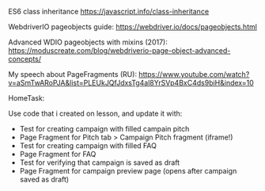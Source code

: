ES6 class inheritance
https://javascript.info/class-inheritance

WebdriverIO pageobjects guide:
https://webdriver.io/docs/pageobjects.html

Advanced WDIO pageobjects with mixins (2017):
https://moduscreate.com/blog/webdriverio-page-object-advanced-concepts/

My speech about PageFragments (RU):
https://www.youtube.com/watch?v=aSmTwARoPJA&list=PLEUkJQfJdxsTg4al8YrSVp4BxC4ds9biH&index=10


HomeTask:

Use code that i created on lesson, and update it with:
- Test for creating campaign with filled campain pitch
- Page Fragment for Pitch tab > Campaign Pitch fragment (iframe!)
- Test for creating campaign with filled FAQ
- Page Fragment for FAQ 
- Test for verifying that campaign is saved as draft
- Page Fragment for campaign preview page (opens after campaign saved as draft)